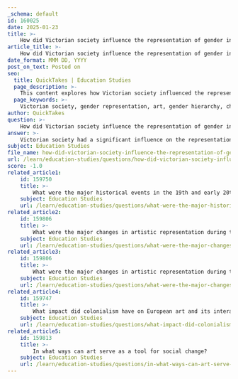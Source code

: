 ```yaml
---
_schema: default
id: 160025
date: 2025-01-23
title: >-
    How did Victorian society influence the representation of gender in art?
article_title: >-
    How did Victorian society influence the representation of gender in art?
date_format: MMM DD, YYYY
post_on_text: Posted on
seo:
  title: QuickTakes | Education Studies
  page_description: >-
    This content explores how Victorian society influenced the representation of gender in art during the 19th century, highlighting the contrast between male and female figures, the changing roles of women, and the social commentary reflected in artistic expressions.
  page_keywords: >-
    Victorian society, gender representation, art, gender hierarchy, changing roles of women, visual culture, social norms, Pre-Raphaelite Brotherhood, Angel in the House, social reform, cultural influences, gender equality
author: QuickTakes
question: >-
    How did Victorian society influence the representation of gender in art?
answer: >-
    Victorian society had a significant influence on the representation of gender in art during the 19th century, reflecting the strict social norms and values of the time. The complexities of Victorian life, including the changing roles of women and the rigid class structures, were often mirrored in the artistic output of the period.\n\n1. **Gender Hierarchy and Representation**: The art of the Victorian era frequently highlighted the stark contrast between male and female figures, reinforcing the gender hierarchy prevalent in society. Men were often depicted in roles that emphasized their public achievements, strength, and authority, while women were typically portrayed in domestic settings, emphasizing beauty, virtue, and submissiveness. This dichotomy not only reflected societal values but also served to reinforce them through visual culture.\n\n2. **Changing Roles of Women**: As the Victorian era progressed, the roles of women began to evolve, influenced by social reform movements advocating for women's rights and greater participation in public life. Artists started to explore themes of female independence and the complexities of women's experiences, albeit often within the constraints of traditional artistic conventions. This shift can be seen in the works of artists associated with the Pre-Raphaelite Brotherhood, who sought to portray women as complex individuals rather than mere symbols of domesticity.\n\n3. **Art as a Reflection of Social Norms**: The art produced during this time often served as a commentary on the societal expectations placed upon women. For instance, many artworks depicted women in roles that emphasized their moral superiority and nurturing qualities, aligning with the "Angel in the House" ideal. However, some artists began to challenge these norms by portraying women in more assertive and dynamic roles, reflecting the growing discourse around gender equality.\n\n4. **Cultural and Political Influences**: The Victorian era was marked by significant cultural and political changes, including movements advocating for social reform. While many artists adhered to traditional academic styles, some began to address themes related to gender and social issues in their work. This intersection of art and social commentary allowed for a more nuanced exploration of gender roles and the challenges faced by women in Victorian society.\n\n5. **Visual Culture and Gender Norms**: The visual culture of the time, including paintings, sculptures, and illustrations, played a crucial role in shaping public perceptions of gender. The representation of women in art often reinforced societal expectations, but it also provided a platform for artists to critique and question these norms. As a result, the art of the Victorian period became a site of tension between tradition and modernity, reflecting the evolving understanding of gender roles.\n\nIn summary, Victorian society profoundly influenced the representation of gender in art, with artists responding to the complexities of their time. While many artworks reinforced traditional gender roles, others began to challenge these norms, reflecting the changing landscape of gender and society during the 19th century.
subject: Education Studies
file_name: how-did-victorian-society-influence-the-representation-of-gender-in-art.md
url: /learn/education-studies/questions/how-did-victorian-society-influence-the-representation-of-gender-in-art
score: -1.0
related_article1:
    id: 159750
    title: >-
        What were the major historical events in the 19th and early 20th centuries that influenced artistic production?
    subject: Education Studies
    url: /learn/education-studies/questions/what-were-the-major-historical-events-in-the-19th-and-early-20th-centuries-that-influenced-artistic-production
related_article2:
    id: 159806
    title: >-
        What were the major changes in artistic representation during the transition from traditional to modern art?
    subject: Education Studies
    url: /learn/education-studies/questions/what-were-the-major-changes-in-artistic-representation-during-the-transition-from-traditional-to-modern-art
related_article3:
    id: 159806
    title: >-
        What were the major changes in artistic representation during the transition from traditional to modern art?
    subject: Education Studies
    url: /learn/education-studies/questions/what-were-the-major-changes-in-artistic-representation-during-the-transition-from-traditional-to-modern-art
related_article4:
    id: 159747
    title: >-
        What impact did colonialism have on European art and its interaction with non-European cultures?
    subject: Education Studies
    url: /learn/education-studies/questions/what-impact-did-colonialism-have-on-european-art-and-its-interaction-with-noneuropean-cultures
related_article5:
    id: 159813
    title: >-
        In what ways can art serve as a tool for social change?
    subject: Education Studies
    url: /learn/education-studies/questions/in-what-ways-can-art-serve-as-a-tool-for-social-change
---
```


&nbsp;